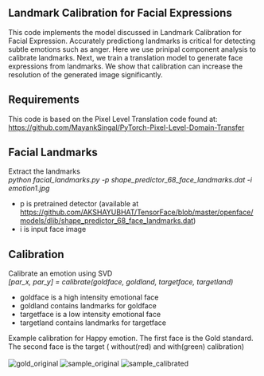 Landmark Calibration for Facial Expressions
---
This code implements the model discussed in Landmark Calibration for Facial Expression. Accurately predictiong landmarks is critical for detecting subtle emotions such as anger. Here we use prinipal component analysis to calibrate landmarks. Next, we train a translation model to generate face expressions from landmarks. We show that calibration can increase the resolution of the generated image significantly. 

Requirements
---
This code is based on the Pixel Level Translation code found at:
https://github.com/MayankSingal/PyTorch-Pixel-Level-Domain-Transfer

Facial Landmarks
---
Extract the landmarks<br>
*python facial_landmarks.py -p shape_predictor_68_face_landmarks.dat -i emotion1.jpg*
- p is pretrained detector (available at https://github.com/AKSHAYUBHAT/TensorFace/blob/master/openface/models/dlib/shape_predictor_68_face_landmarks.dat)
- i is input face image

Calibration
---
Calibrate an emotion using SVD<br>
*[par_x, par_y] = calibrate(goldface, goldland, targetface, targetland)*
- goldface is a high intensity emotional face
- goldland contains landmarks for goldface
- targetface is a low intensity emotional face
- targetland contains landmarks for targetface

Example calibration for Happy emotion. The first face is the Gold standard. The second face is the target ( without(red) and with(green) calibration)<br><br>
![gold_original](https://user-images.githubusercontent.com/65399216/98350932-bbd5bf80-2067-11eb-93f6-27eba6a3ab60.jpg)
![sample_original](https://user-images.githubusercontent.com/65399216/98350943-bed0b000-2067-11eb-9ba4-b993e6f61b99.jpg)
![sample_calibrated](https://user-images.githubusercontent.com/65399216/98350955-c1cba080-2067-11eb-84f1-16dc357b8a3a.jpg)



